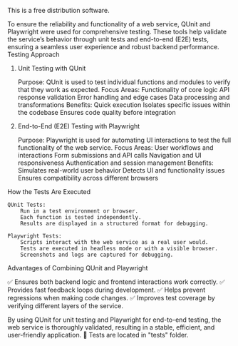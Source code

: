 This is a free distribution software.

To ensure the reliability and functionality of a web service, QUnit and Playwright were used for comprehensive testing. These tools help validate the service’s behavior through unit tests and end-to-end (E2E) tests, ensuring a seamless user experience and robust backend performance.
Testing Approach
1. Unit Testing with QUnit

    Purpose: QUnit is used to test individual functions and modules to verify that they work as expected.
    Focus Areas:
        Functionality of core logic
        API response validation
        Error handling and edge cases
        Data processing and transformations
    Benefits:
        Quick execution
        Isolates specific issues within the codebase
        Ensures code quality before integration

2. End-to-End (E2E) Testing with Playwright

    Purpose: Playwright is used for automating UI interactions to test the full functionality of the web service.
    Focus Areas:
        User workflows and interactions
        Form submissions and API calls
        Navigation and UI responsiveness
        Authentication and session management
    Benefits:
        Simulates real-world user behavior
        Detects UI and functionality issues
        Ensures compatibility across different browsers

How the Tests Are Executed

    QUnit Tests:
        Run in a test environment or browser.
        Each function is tested independently.
        Results are displayed in a structured format for debugging.

    Playwright Tests:
        Scripts interact with the web service as a real user would.
        Tests are executed in headless mode or with a visible browser.
        Screenshots and logs are captured for debugging.

Advantages of Combining QUnit and Playwright

✅ Ensures both backend logic and frontend interactions work correctly.
✅ Provides fast feedback loops during development.
✅ Helps prevent regressions when making code changes.
✅ Improves test coverage by verifying different layers of the service.

By using QUnit for unit testing and Playwright for end-to-end testing, the web service is thoroughly validated, resulting in a stable, efficient, and user-friendly application. 🚀
Tests are located in "tests" folder.
